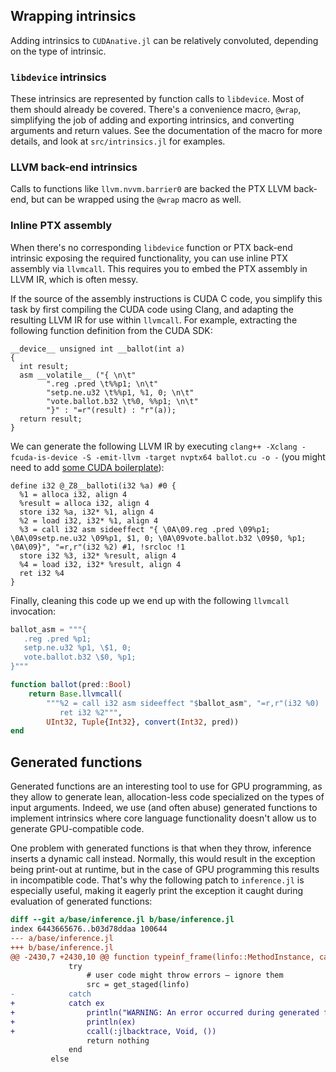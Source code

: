 Wrapping intrinsics
-------------------

Adding intrinsics to `CUDAnative.jl` can be relatively convoluted, depending on the type of
intrinsic.

### `libdevice` intrinsics

These intrinsics are represented by function calls to `libdevice`. Most of them should
already be covered. There's a convenience macro, `@wrap`, simplifying the job of adding and
exporting intrinsics, and converting arguments and return values. See the documentation of
the macro for more details, and look at `src/intrinsics.jl` for examples.


### LLVM back-end intrinsics

Calls to functions like `llvm.nvvm.barrier0` are backed the PTX LLVM back-end, but can be
wrapped using the `@wrap` macro as well.


### Inline PTX assembly

When there's no corresponding `libdevice` function or PTX back-end intrinsic exposing the
required functionality, you can use inline PTX assembly via `llvmcall`. This requires you to
embed the PTX assembly in LLVM IR, which is often messy.

If the source of the assembly instructions is CUDA C code, you simplify this task by first
compiling the CUDA code using Clang, and adapting the resulting LLVM IR for use within
`llvmcall`. For example, extracting the following function definition from the CUDA SDK:

```cuda
__device__ unsigned int __ballot(int a)
{
  int result;
  asm __volatile__ ("{ \n\t"
        ".reg .pred \t%%p1; \n\t"
        "setp.ne.u32 \t%%p1, %1, 0; \n\t"
        "vote.ballot.b32 \t%0, %%p1; \n\t"
        "}" : "=r"(result) : "r"(a));
  return result;
}
```

We can generate the following LLVM IR by executing `clang++ -Xclang -fcuda-is-device -S
-emit-llvm -target nvptx64 ballot.cu -o -` (you might need to add [some CUDA
boilerplate](https://gist.github.com/eliben/b014ac17cbe5a452803f)):

```
define i32 @_Z8__balloti(i32 %a) #0 {
  %1 = alloca i32, align 4
  %result = alloca i32, align 4
  store i32 %a, i32* %1, align 4
  %2 = load i32, i32* %1, align 4
  %3 = call i32 asm sideeffect "{ \0A\09.reg .pred \09%p1; \0A\09setp.ne.u32 \09%p1, $1, 0; \0A\09vote.ballot.b32 \09$0, %p1; \0A\09}", "=r,r"(i32 %2) #1, !srcloc !1
  store i32 %3, i32* %result, align 4
  %4 = load i32, i32* %result, align 4
  ret i32 %4
}
```

Finally, cleaning this code up we end up with the following `llvmcall` invocation:

```julia
ballot_asm = """{
   .reg .pred %p1;
   setp.ne.u32 %p1, \$1, 0;
   vote.ballot.b32 \$0, %p1;
}"""

function ballot(pred::Bool)
    return Base.llvmcall(
        """%2 = call i32 asm sideeffect "$ballot_asm", "=r,r"(i32 %0)
           ret i32 %2""",
        UInt32, Tuple{Int32}, convert(Int32, pred))
end
```


Generated functions
-------------------

Generated functions are an interesting tool to use for GPU programming, as they allow to
generate lean, allocation-less code specialized on the types of input arguments. Indeed, we
use (and often abuse) generated functions to implement intrinsics where core language
functionality doesn't allow us to generate GPU-compatible code.

One problem with generated functions is that when they throw, inference inserts a dynamic
call instead. Normally, this would result in the exception being print-out at runtime, but
in the case of GPU programming this results in incompatible code. That's why the following
patch to `inference.jl` is especially useful, making it eagerly print the exception it
caught during evaluation of generated functions:

```patch
diff --git a/base/inference.jl b/base/inference.jl
index 6443665676..b03d78ddaa 100644
--- a/base/inference.jl
+++ b/base/inference.jl
@@ -2430,7 +2430,10 @@ function typeinf_frame(linfo::MethodInstance, caller, optimize::Bool, cached::Bo
             try
                 # user code might throw errors – ignore them
                 src = get_staged(linfo)
-            catch
+            catch ex
+                println("WARNING: An error occurred during generated function execution.")
+                println(ex)
+                ccall(:jlbacktrace, Void, ())
                 return nothing
             end
         else
```

